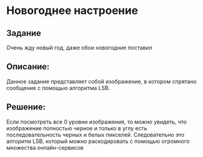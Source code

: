 <h1>Новогоднее настроение</h1>

<h2>Задание</h2>
<p>Очень жду новый год, даже обои новогодние поставил</p>

<h2>Описание:</h2>
<p>Данное задание представляет собой изображение, в котором спрятано сообщение с помощью алгоритма LSB.</p>

<h2>Решение:</h2>
<span>Если посмотреть все 0 уровни изображения, то можно увидеть, что изображение полностью черное и только в углу есть последовательность черных и белых пикселей. Следовательно это алгоритм LSB, который можно раскодировать с помощью огромного множества онлайн-сервисов</span>
